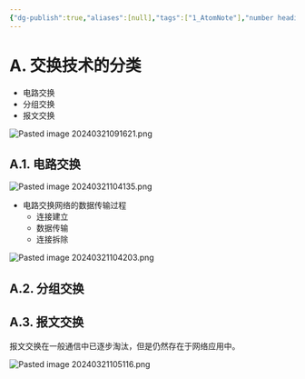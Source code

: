 ```yaml
---
{"dg-publish":true,"aliases":[null],"tags":["1_AtomNote"],"number headings":"auto, first-level 1, max 6, A.1.","Created-Date":"2024-03-21 09:15:40","Modified-Date":"2024-04-18 11:53:20","permalink":"/A01_Lessons/Ab05_计算机通信与网络/交换技术/","dgPassFrontmatter":true}
---
```





# A. 交换技术的分类

- 电路交换
- 分组交换
- 报文交换


![Pasted image 20240321091621.png](/img/user/Z02_ObFiles/Attachments/Pasted%20image%2020240321091621.png)




## A.1. 电路交换

	
![Pasted image 20240321104135.png](/img/user/Z02_ObFiles/Attachments/Pasted%20image%2020240321104135.png)


- 电路交换网络的数据传输过程
	- 连接建立
	- 数据传输
	- 连接拆除




![Pasted image 20240321104203.png](/img/user/Z02_ObFiles/Attachments/Pasted%20image%2020240321104203.png)



## A.2. 分组交换





## A.3. 报文交换


报文交换在一般通信中已逐步淘汰，但是仍然存在于网络应用中。

![Pasted image 20240321105116.png](/img/user/Z02_ObFiles/Attachments/Pasted%20image%2020240321105116.png)







